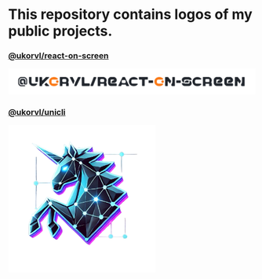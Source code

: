 # This repository contains logos of my public projects.

### [@ukorvl/react-on-screen](https://github.com/ukorvl/react-on-screen)

<picture>
  <source media="(prefers-color-scheme: dark)" srcset="./react-on-screen/react-on-screen-dark.svg"/>
  <img alt="react-on-screen logo" src="./react-on-screen/react-on-screen.svg" width="600"/>
</picture>

### [@ukorvl/unicli](https://github.com/ukorvl/unicli)

<img
  alt="unicli logo"
  src="./unicli/unicli.png"
  width="300"
  height="300"
  loading="lazy"
/>
